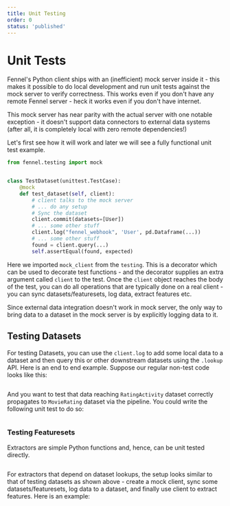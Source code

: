 ```yaml
---
title: Unit Testing
order: 0
status: 'published'
---
```


# Unit Tests

Fennel's Python client ships with an (inefficient) mock server inside it - this
makes it possible to do local development and run unit tests against the mock
server to verify correctness. This works even if you don't have any remote 
Fennel server - heck it works even if you don't have internet.

This mock server has near parity with the actual server with one notable 
exception - it doesn't support data connectors to external data systems 
(after all, it is completely local with zero remote dependencies!)

Let's first see how it will work and later we will see a fully functional unit test example.

```python
from fennel.testing import mock


class TestDataset(unittest.TestCase):
    @mock
    def test_dataset(self, client):
        # client talks to the mock server
        # ... do any setup
        # Sync the dataset
        client.commit(datasets=[User])
        # ... some other stuff
        client.log("fennel_webhook", 'User', pd.Dataframe(...))
        # ... some other stuff
        found = client.query(...)
        self.assertEqual(found, expected)    
```

Here we imported `mock_client` from the `testing`. This is a decorator which can be used to decorate test functions - and the decorator supplies an extra argument called `client` to the test. Once the `client` object reaches the body of the test, you can do all operations that are typically done on a real client - you can sync datasets/featuresets, log data, extract features etc.&#x20;

Since external data integration doesn't work in mock server, the only way to bring data to a dataset in the mock server is by explicitly logging data to it.



## Testing Datasets

For testing Datasets, you can use the `client.log` to add some local data to a dataset and then query this or other downstream datasets using the `.lookup` API. Here is an end to end example. Suppose our regular non-test code looks like this:

<pre snippet="testing-and-ci-cd/unit_tests#datasets"></pre>

And you want to test that data reaching `RatingActivity` dataset correctly propagates to `MovieRating` dataset via the pipeline. You could write the following unit test to do so:

<pre snippet="testing-and-ci-cd/unit_tests#datasets_testing"></pre>

### Testing Featuresets

Extractors are simple Python functions and, hence, can be unit tested directly.

<pre snippet="testing-and-ci-cd/unit_tests#featuresets_testing"></pre>


For extractors that depend on dataset lookups, the setup looks similar to that of testing datasets as shown above - create a mock client, sync some datasets/featuresets, log data to a dataset, and finally use client to extract features. Here is an example:

<pre snippet="testing-and-ci-cd/unit_tests#featuresets_testing_with_dataset"></pre>
